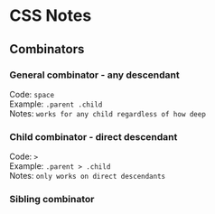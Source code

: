 # CSS Notes

## Combinators
### General combinator - any descendant
  Code: `space`<br />
  Example: `.parent .child`<br />
  Notes: `works for any child regardless of how deep`

### Child combinator - direct descendant
  Code: `>`<br />
  Example: `.parent > .child`<br />
  Notes: `only works on direct descendants`

### Sibling combinator
